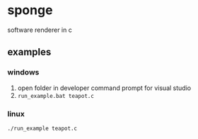 # sponge
software renderer in c

## examples
### windows
1. open folder in developer command prompt for visual studio
2. `run_example.bat teapot.c`

### linux
`./run_example teapot.c`
